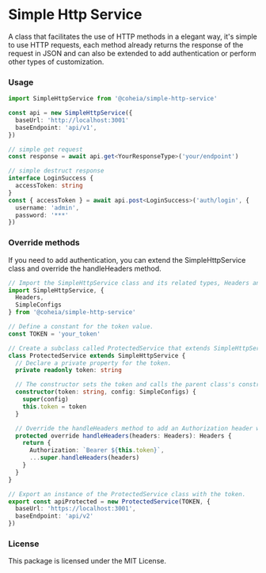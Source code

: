 # **Simple Http Service**

A class that facilitates the use of HTTP methods in a elegant way, it's simple to use HTTP requests, each method already returns the response of the request in JSON and can also be extended to add authentication or perform other types of customization.

### **Usage**

```typescript
import SimpleHttpService from '@coheia/simple-http-service'

const api = new SimpleHttpService({
  baseUrl: 'http://localhost:3001'
  baseEndpoint: 'api/v1',
})

// simple get request
const response = await api.get<YourResponseType>('your/endpoint')

// simple destruct response
interface LoginSuccess {
  accessToken: string
}
const { accessToken } = await api.post<LoginSuccess>('auth/login', {
  username: 'admin',
  password: '***'
})
```

### **Override methods**

If you need to add authentication, you can extend the SimpleHttpService class and override the handleHeaders method.

```typescript
// Import the SimpleHttpService class and its related types, Headers and Endpoint.
import SimpleHttpService, {
  Headers,
  SimpleConfigs
} from '@coheia/simple-http-service'

// Define a constant for the token value.
const TOKEN = 'your_token'

// Create a subclass called ProtectedService that extends SimpleHttpService.
class ProtectedService extends SimpleHttpService {
  // Declare a private property for the token.
  private readonly token: string

  // The constructor sets the token and calls the parent class's constructor with the base URL.
  constructor(token: string, config: SimpleConfigs) {
    super(config)
    this.token = token
  }

  // Override the handleHeaders method to add an Authorization header with the token.
  protected override handleHeaders(headers: Headers): Headers {
    return {
      Authorization: `Bearer ${this.token}`,
      ...super.handleHeaders(headers)
    }
  }
}

// Export an instance of the ProtectedService class with the token.
export const apiProtected = new ProtectedService(TOKEN, {
  baseUrl: 'https://localhost:3001',
  baseEndpoint: 'api/v2'
})
```

### **License**

This package is licensed under the MIT License.
